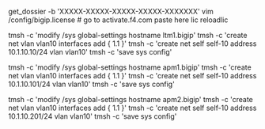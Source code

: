 get_dossier -b 'XXXXX-XXXXX-XXXXX-XXXXX-XXXXXXX'
vim /config/bigip.license # go to activate.f4.com paste here lic 
reloadlic



tmsh -c 'modify /sys global-settings hostname ltm1.bigip'
tmsh -c 'create net vlan vlan10 interfaces add { 1.1 }'
tmsh -c 'create net self self-10 address 10.1.10.10/24 vlan vlan10'
tmsh -c 'save sys config'


tmsh -c 'modify /sys global-settings hostname apm1.bigip'
tmsh -c 'create net vlan vlan10 interfaces add { 1.1 }'
tmsh -c 'create net self self-10 address 10.1.10.101/24 vlan vlan10'
tmsh -c 'save sys config'

tmsh -c 'modify /sys global-settings hostname apm2.bigip'
tmsh -c 'create net vlan vlan10 interfaces add { 1.1 }'
tmsh -c 'create net self self-10 address 10.1.10.201/24 vlan vlan10'
tmsh -c 'save sys config'
